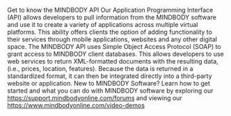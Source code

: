 Get to know the MINDBODY API
            Our Application Programming Interface (API) allows developers to pull information from the MINDBODY software and use it to create a variety of applications across multiple virtual platforms. This ability offers clients the option of adding functionality to their services through mobile applications, websites and any other digital space.
The MINDBODY API uses Simple Object Access Protocol (SOAP) to grant access to MINDBODY client databases. This allows developers to use web services to return XML-formatted documents with the resulting data, (i.e., prices, location, features). Because the data is returned in a standardized format, it can then be integrated directly into a third-party website or application.
New to MINDBODY Software?
 Learn how to get started and what you can do with MINDBODY software by exploring our https://support.mindbodyonline.com/forums and viewing our https://www.mindbodyonline.com/video-demos
